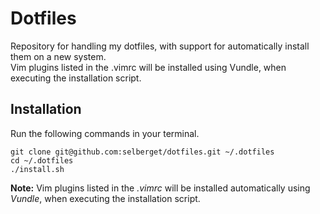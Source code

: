 # Dotfiles

Repository for handling my dotfiles, with support for automatically install them on a new system. \
Vim plugins listed in the .vimrc will be installed using Vundle, when executing the installation script.

## Installation

Run the following commands in your terminal.
```
git clone git@github.com:selberget/dotfiles.git ~/.dotfiles
cd ~/.dotfiles
./install.sh
```
**Note:** Vim plugins listed in the *.vimrc* will be installed automatically using *Vundle*, when executing the installation script.

